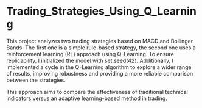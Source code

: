 # Trading_Strategies_Using_Q_Learning

This project analyzes two trading strategies based on MACD and Bollinger Bands. The first one is a simple rule-based strategy, the second one uses a reinforcement learning (RL) approach using Q-Learning. 
To ensure replicability, I initialized the model with set.seed(42). Additionally, I implemented a cycle in the Q-Learning algorithm to explore a wider range of results, improving robustness and providing a more reliable comparison between the strategies.

This approach aims to compare the effectiveness of traditional technical indicators versus an adaptive learning-based method in trading.
